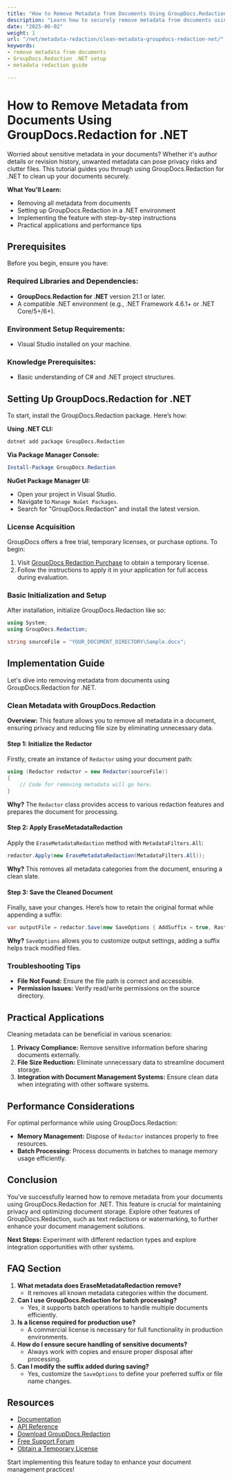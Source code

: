 ```yaml
---
title: "How to Remove Metadata from Documents Using GroupDocs.Redaction for .NET"
description: "Learn how to securely remove metadata from documents using GroupDocs.Redaction for .NET. This tutorial provides a step-by-step guide, ensuring privacy and optimizing file storage."
date: "2025-06-02"
weight: 1
url: "/net/metadata-redaction/clean-metadata-groupdocs-redaction-net/"
keywords:
- remove metadata from documents
- GroupDocs.Redaction .NET setup
- metadata redaction guide

---
```



# How to Remove Metadata from Documents Using GroupDocs.Redaction for .NET

Worried about sensitive metadata in your documents? Whether it's author details or revision history, unwanted metadata can pose privacy risks and clutter files. This tutorial guides you through using GroupDocs.Redaction for .NET to clean up your documents securely.

**What You'll Learn:**
- Removing all metadata from documents
- Setting up GroupDocs.Redaction in a .NET environment
- Implementing the feature with step-by-step instructions
- Practical applications and performance tips

## Prerequisites

Before you begin, ensure you have:

### Required Libraries and Dependencies:
- **GroupDocs.Redaction for .NET** version 21.1 or later.
- A compatible .NET environment (e.g., .NET Framework 4.6.1+ or .NET Core/5+/6+).

### Environment Setup Requirements:
- Visual Studio installed on your machine.

### Knowledge Prerequisites:
- Basic understanding of C# and .NET project structures.

## Setting Up GroupDocs.Redaction for .NET

To start, install the GroupDocs.Redaction package. Here’s how:

**Using .NET CLI:**

```bash
dotnet add package GroupDocs.Redaction
```

**Via Package Manager Console:**

```powershell
Install-Package GroupDocs.Redaction
```

**NuGet Package Manager UI:**
- Open your project in Visual Studio.
- Navigate to `Manage NuGet Packages`.
- Search for "GroupDocs.Redaction" and install the latest version.

### License Acquisition

GroupDocs offers a free trial, temporary licenses, or purchase options. To begin:
1. Visit [GroupDocs Redaction Purchase](https://purchase.groupdocs.com/temporary-license/) to obtain a temporary license.
2. Follow the instructions to apply it in your application for full access during evaluation.

### Basic Initialization and Setup

After installation, initialize GroupDocs.Redaction like so:

```csharp
using System;
using GroupDocs.Redaction;

string sourceFile = "YOUR_DOCUMENT_DIRECTORY\Sample.docx";
```

## Implementation Guide

Let's dive into removing metadata from documents using GroupDocs.Redaction for .NET.

### Clean Metadata with GroupDocs.Redaction

**Overview:**
This feature allows you to remove all metadata in a document, ensuring privacy and reducing file size by eliminating unnecessary data.

#### Step 1: Initialize the Redactor

Firstly, create an instance of `Redactor` using your document path:

```csharp
using (Redactor redactor = new Redactor(sourceFile))
{
    // Code for removing metadata will go here.
}
```
**Why?** The `Redactor` class provides access to various redaction features and prepares the document for processing.

#### Step 2: Apply EraseMetadataRedaction

Apply the `EraseMetadataRedaction` method with `MetadataFilters.All`:

```csharp
redactor.Apply(new EraseMetadataRedaction(MetadataFilters.All));
```
**Why?** This removes all metadata categories from the document, ensuring a clean slate.

#### Step 3: Save the Cleaned Document

Finally, save your changes. Here’s how to retain the original format while appending a suffix:

```csharp
var outputFile = redactor.Save(new SaveOptions { AddSuffix = true, RasterizeToPDF = false });
```
**Why?** `SaveOptions` allows you to customize output settings, adding a suffix helps track modified files.

### Troubleshooting Tips

- **File Not Found:** Ensure the file path is correct and accessible.
- **Permission Issues:** Verify read/write permissions on the source directory.

## Practical Applications

Cleaning metadata can be beneficial in various scenarios:

1. **Privacy Compliance:** Remove sensitive information before sharing documents externally.
2. **File Size Reduction:** Eliminate unnecessary data to streamline document storage.
3. **Integration with Document Management Systems:** Ensure clean data when integrating with other software systems.

## Performance Considerations

For optimal performance while using GroupDocs.Redaction:
- **Memory Management:** Dispose of `Redactor` instances properly to free resources.
- **Batch Processing:** Process documents in batches to manage memory usage efficiently.

## Conclusion

You've successfully learned how to remove metadata from your documents using GroupDocs.Redaction for .NET. This feature is crucial for maintaining privacy and optimizing document storage. Explore other features of GroupDocs.Redaction, such as text redactions or watermarking, to further enhance your document management solutions.

**Next Steps:** Experiment with different redaction types and explore integration opportunities with other systems.

## FAQ Section

1. **What metadata does EraseMetadataRedaction remove?**
   - It removes all known metadata categories within the document.
2. **Can I use GroupDocs.Redaction for batch processing?**
   - Yes, it supports batch operations to handle multiple documents efficiently.
3. **Is a license required for production use?**
   - A commercial license is necessary for full functionality in production environments.
4. **How do I ensure secure handling of sensitive documents?**
   - Always work with copies and ensure proper disposal after processing.
5. **Can I modify the suffix added during saving?**
   - Yes, customize the `SaveOptions` to define your preferred suffix or file name changes.

## Resources
- [Documentation](https://docs.groupdocs.com/redaction/net/)
- [API Reference](https://reference.groupdocs.com/redaction/net)
- [Download GroupDocs.Redaction](https://releases.groupdocs.com/redaction/net/)
- [Free Support Forum](https://forum.groupdocs.com/c/redaction/10)
- [Obtain a Temporary License](https://purchase.groupdocs.com/temporary-license/) 

Start implementing this feature today to enhance your document management practices!
